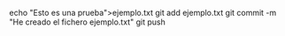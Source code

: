  echo "Esto es una prueba">ejemplo.txt
 git add ejemplo.txt
 git commit -m "He creado el fichero ejemplo.txt"
 git push
